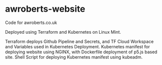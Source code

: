 # awroberts-website
Code for awroberts.co.uk

Deployed using Terraform and Kubernetes on Linux Mint.

Terraform deploys Github Pipeline and Secrets, and TF Cloud Workspace and Variables used in Kubernetes Deployment.
Kubernetes manifest for deploying website using NGINX, with Dockerfile deployment of p5.js based site.
Shell Script for deploying Kubernetes manifest using kubeadm.
